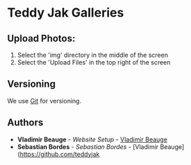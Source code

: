 # Teddy Jak Galleries
## Upload Photos:
1. Select the 'img' directory in the middle of the screen
2. Select the 'Upload Files' in the top right of the screen

## Versioning
We use [Git](http://git-scm.org/) for versioning. 

## Authors
* **Vladimir Beauge** - *Website Setup* - [Vladimir Beauge](https://github.com/VladimirBeauge)
* **Sebastian Bordes** - *Sebastian Bordes* - [Vladimir Beauge](https://github.com/teddyjak
